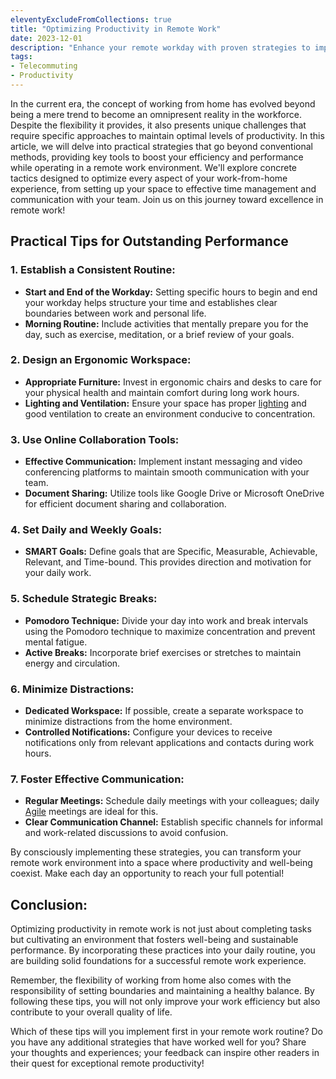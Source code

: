 ```yaml
---
eleventyExcludeFromCollections: true
title: "Optimizing Productivity in Remote Work"
date: 2023-12-01
description: "Enhance your remote workday with proven strategies to improve efficiency and maintain balance."
tags:
- Telecommuting
- Productivity
---
```


In the current era, the concept of working from home has evolved beyond being a mere trend to become an omnipresent reality in the workforce. Despite the flexibility it provides, it also presents unique challenges that require specific approaches to maintain optimal levels of productivity. In this article, we will delve into practical strategies that go beyond conventional methods, providing key tools to boost your efficiency and performance while operating in a remote work environment. We'll explore concrete tactics designed to optimize every aspect of your work-from-home experience, from setting up your space to effective time management and communication with your team. Join us on this journey toward excellence in remote work!

## Practical Tips for Outstanding Performance

### 1. Establish a Consistent Routine:
- **Start and End of the Workday:** Setting specific hours to begin and end your workday helps structure your time and establishes clear boundaries between work and personal life.
- **Morning Routine:** Include activities that mentally prepare you for the day, such as exercise, meditation, or a brief review of your goals.

### 2. Design an Ergonomic Workspace:
- **Appropriate Furniture:** Invest in ergonomic chairs and desks to care for your physical health and maintain comfort during long work hours.
- **Lighting and Ventilation:** Ensure your space has proper [lighting](/en/blog/2023/defending-light-mode/) and good ventilation to create an environment conducive to concentration.

### 3. Use Online Collaboration Tools:
- **Effective Communication:** Implement instant messaging and video conferencing platforms to maintain smooth communication with your team.
- **Document Sharing:** Utilize tools like Google Drive or Microsoft OneDrive for efficient document sharing and collaboration.

### 4. Set Daily and Weekly Goals:
- **SMART Goals:** Define goals that are Specific, Measurable, Achievable, Relevant, and Time-bound. This provides direction and motivation for your daily work.

### 5. Schedule Strategic Breaks:
- **Pomodoro Technique:** Divide your day into work and break intervals using the Pomodoro technique to maximize concentration and prevent mental fatigue.
- **Active Breaks:** Incorporate brief exercises or stretches to maintain energy and circulation.

### 6. Minimize Distractions:
- **Dedicated Workspace:** If possible, create a separate workspace to minimize distractions from the home environment.
- **Controlled Notifications:** Configure your devices to receive notifications only from relevant applications and contacts during work hours.

### 7. Foster Effective Communication:
- **Regular Meetings:** Schedule daily meetings with your colleagues; daily [Agile](/en/blog/2023/developers-and-agile-methodology-a-perfect-match/) meetings are ideal for this.
- **Clear Communication Channel:** Establish specific channels for informal and work-related discussions to avoid confusion.

By consciously implementing these strategies, you can transform your remote work environment into a space where productivity and well-being coexist. Make each day an opportunity to reach your full potential!

## Conclusion:

Optimizing productivity in remote work is not just about completing tasks but cultivating an environment that fosters well-being and sustainable performance. By incorporating these practices into your daily routine, you are building solid foundations for a successful remote work experience.

Remember, the flexibility of working from home also comes with the responsibility of setting boundaries and maintaining a healthy balance. By following these tips, you will not only improve your work efficiency but also contribute to your overall quality of life.

Which of these tips will you implement first in your remote work routine? Do you have any additional strategies that have worked well for you? Share your thoughts and experiences; your feedback can inspire other readers in their quest for exceptional remote productivity!
